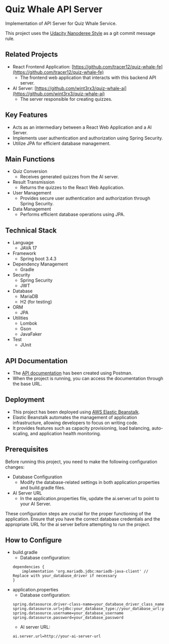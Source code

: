 # Quiz Whale API Server
Implementation of API Server for Quiz Whale Service.

This project uses the [Udacity Nanoderee Style](https://udacity.github.io/git-styleguide/) as a git commit message rule.

## Related Projects
- React Frontend Application: [https://github.com/tracer12/quiz-whale-fe](https://github.com/tracer12/quiz-whale-fe)
  - The frontend web application that interacts with this backend API server.
- AI Server: [https://github.com/wint3rx3/quiz-whale-ai](https://github.com/wint3rx3/quiz-whale-ai)
  - The server responsible for creating quizzes.

## Key Features
- Acts as an intermediary between a React Web Application and a AI Server.
- Implements user authentication and authorization using Spring Security.
- Utilize JPA for efficient database management.

## Main Functions
- Quiz Conversion
  - Receives generated quizzes from the AI server.
- Result Transmission
  - Returns the quizzes to the React Web Application.
- User Management
  - Provides secure user authentication and authorization through Spring Security.
- Data Management
  - Performs efficient database operations using JPA.

## Technical Stack
- Language
  - JAVA 17
- Framework
  - Spring boot 3.4.3
- Dependency Management
  - Gradle
- Security
  - Spring Security
  - JWT
- Database
  - MariaDB
  - H2 (for testing)
- ORM
  - JPA
- Utilities
  - Lombok
  - Gson
  - JavaFaker
- Test
  - JUnit
 
## API Documentation
- The [API documentation](https://documenter.getpostman.com/view/32366655/2sAYdfoVgc) has been created using Postman.
- When the project is running, you can access the documentation through the base URL.

## Deployment
- This project has been deployed using [AWS Elastic Beanstalk](https://aws.amazon.com/ko/elasticbeanstalk/?trk=3d211853-d899-491e-bd5a-fb5f17de6f0f&sc_channel=ps&ef_id=CjwKCAjwg-24BhB_EiwA1ZOx8toyJDcUjiqv9TNAK3Gvkl29AqKEZgORomacVk1wcx8AsY3TYG3M3RoCcqkQAvD_BwE:G:s&s_kwcid=AL!4422!3!651510175878!e!!g!!elasticbeanstalk!19835789747!147297563979).
- Elastic Beanstalk automates the management of application infrastructure, allowing developers to focus on writing code.
- It provides features such as capacity provisioning, load balancing, auto-scaling, and application health monitoring.

## Prerequisites
Before running this project, you need to make the following configuration changes:
- Database Configuration
  - Modify the database-related settings in both application.properties and build.gradle files.
- AI Server URL
  - In the application.properties file, update the ai.server.url to point to your AI Server.

These configuration steps are crucial for the proper functioning of the application. Ensure that you have the correct database credentials and the appropriate URL for the ai server before attempting to run the project.

## How to Configure
- build.gradle
  - Database configuration:
  ```
  dependencies {
      implementation 'org.mariadb.jdbc:mariadb-java-client' // Replace with your_database_driver if necessary
  }
  ```
- application.properties
  - Database configuration:
  ```
  spring.datasource.driver-class-name=your_database_driver_class_name
  spring.datasource.url=jdbc:your_database_type://your_database_url:your_port/your_database_name
  spring.datasource.username=your_database_username
  spring.datasource.password=your_database_password
  ```
  - AI server URL:
  ```
  ai.server.url=http://your-ai-server-url
  ```
